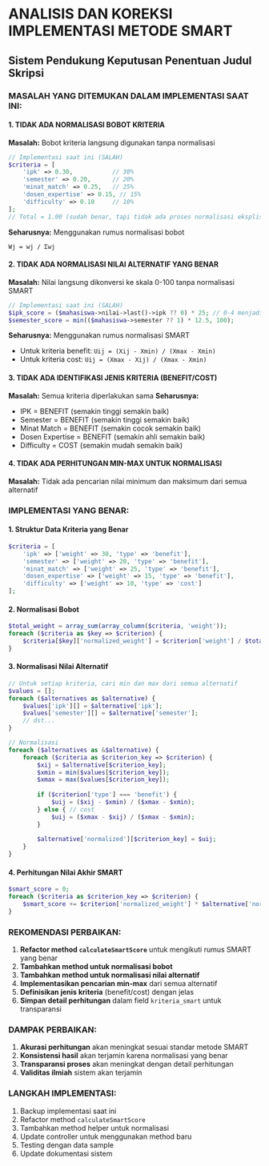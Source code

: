 # ANALISIS DAN KOREKSI IMPLEMENTASI METODE SMART
## Sistem Pendukung Keputusan Penentuan Judul Skripsi

### MASALAH YANG DITEMUKAN DALAM IMPLEMENTASI SAAT INI:

#### 1. **TIDAK ADA NORMALISASI BOBOT KRITERIA**
**Masalah:** Bobot kriteria langsung digunakan tanpa normalisasi
```php
// Implementasi saat ini (SALAH)
$criteria = [
    'ipk' => 0.30,           // 30%
    'semester' => 0.20,      // 20%
    'minat_match' => 0.25,   // 25%
    'dosen_expertise' => 0.15, // 15%
    'difficulty' => 0.10     // 10%
];
// Total = 1.00 (sudah benar, tapi tidak ada proses normalisasi eksplisit)
```

**Seharusnya:** Menggunakan rumus normalisasi bobot
```
Wj = wj / Σwj
```

#### 2. **TIDAK ADA NORMALISASI NILAI ALTERNATIF YANG BENAR**
**Masalah:** Nilai langsung dikonversi ke skala 0-100 tanpa normalisasi SMART
```php
// Implementasi saat ini (SALAH)
$ipk_score = ($mahasiswa->nilai->last()->ipk ?? 0) * 25; // 0-4 menjadi 0-100
$semester_score = min(($mahasiswa->semester ?? 1) * 12.5, 100);
```

**Seharusnya:** Menggunakan rumus normalisasi SMART
- Untuk kriteria benefit: `Uij = (Xij - Xmin) / (Xmax - Xmin)`
- Untuk kriteria cost: `Uij = (Xmax - Xij) / (Xmax - Xmin)`

#### 3. **TIDAK ADA IDENTIFIKASI JENIS KRITERIA (BENEFIT/COST)**
**Masalah:** Semua kriteria diperlakukan sama
**Seharusnya:** 
- IPK = BENEFIT (semakin tinggi semakin baik)
- Semester = BENEFIT (semakin tinggi semakin baik)
- Minat Match = BENEFIT (semakin cocok semakin baik)
- Dosen Expertise = BENEFIT (semakin ahli semakin baik)
- Difficulty = COST (semakin mudah semakin baik)

#### 4. **TIDAK ADA PERHITUNGAN MIN-MAX UNTUK NORMALISASI**
**Masalah:** Tidak ada pencarian nilai minimum dan maksimum dari semua alternatif

### IMPLEMENTASI YANG BENAR:

#### 1. **Struktur Data Kriteria yang Benar**
```php
$criteria = [
    'ipk' => ['weight' => 30, 'type' => 'benefit'],
    'semester' => ['weight' => 20, 'type' => 'benefit'],
    'minat_match' => ['weight' => 25, 'type' => 'benefit'],
    'dosen_expertise' => ['weight' => 15, 'type' => 'benefit'],
    'difficulty' => ['weight' => 10, 'type' => 'cost']
];
```

#### 2. **Normalisasi Bobot**
```php
$total_weight = array_sum(array_column($criteria, 'weight'));
foreach ($criteria as $key => $criterion) {
    $criteria[$key]['normalized_weight'] = $criterion['weight'] / $total_weight;
}
```

#### 3. **Normalisasi Nilai Alternatif**
```php
// Untuk setiap kriteria, cari min dan max dari semua alternatif
$values = [];
foreach ($alternatives as $alternative) {
    $values['ipk'][] = $alternative['ipk'];
    $values['semester'][] = $alternative['semester'];
    // dst...
}

// Normalisasi
foreach ($alternatives as &$alternative) {
    foreach ($criteria as $criterion_key => $criterion) {
        $xij = $alternative[$criterion_key];
        $xmin = min($values[$criterion_key]);
        $xmax = max($values[$criterion_key]);
        
        if ($criterion['type'] === 'benefit') {
            $uij = ($xij - $xmin) / ($xmax - $xmin);
        } else { // cost
            $uij = ($xmax - $xij) / ($xmax - $xmin);
        }
        
        $alternative['normalized'][$criterion_key] = $uij;
    }
}
```

#### 4. **Perhitungan Nilai Akhir SMART**
```php
$smart_score = 0;
foreach ($criteria as $criterion_key => $criterion) {
    $smart_score += $criterion['normalized_weight'] * $alternative['normalized'][$criterion_key];
}
```

### REKOMENDASI PERBAIKAN:

1. **Refactor method `calculateSmartScore`** untuk mengikuti rumus SMART yang benar
2. **Tambahkan method untuk normalisasi bobot** 
3. **Tambahkan method untuk normalisasi nilai alternatif**
4. **Implementasikan pencarian min-max** dari semua alternatif
5. **Definisikan jenis kriteria** (benefit/cost) dengan jelas
6. **Simpan detail perhitungan** dalam field `kriteria_smart` untuk transparansi

### DAMPAK PERBAIKAN:

1. **Akurasi perhitungan** akan meningkat sesuai standar metode SMART
2. **Konsistensi hasil** akan terjamin karena normalisasi yang benar
3. **Transparansi proses** akan meningkat dengan detail perhitungan
4. **Validitas ilmiah** sistem akan terjamin

### LANGKAH IMPLEMENTASI:

1. Backup implementasi saat ini
2. Refactor method `calculateSmartScore`
3. Tambahkan method helper untuk normalisasi
4. Update controller untuk menggunakan method baru
5. Testing dengan data sample
6. Update dokumentasi sistem